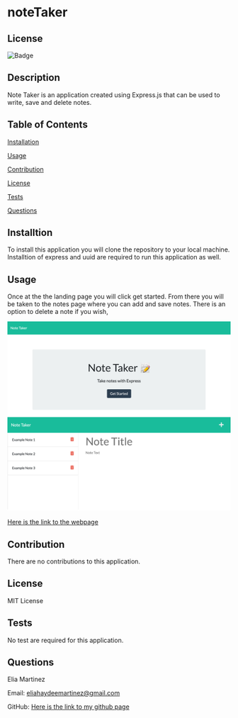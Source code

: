 # noteTaker

## License 
![Badge](https://img.shields.io/badge/license-MIT-blue)

## Description 

Note Taker is an application created using Express.js that can be used to write, save and delete notes. 


## Table of Contents 

[Installation](#Installation)

[Usage](#Usage)

[Contribution](#Contribution)

[License](#License)

[Tests](#Tests)

[Questions](#Questions)


## Installtion

To install this application you will clone the repository to your local machine. Installtion of express and uuid are required to run this application as well. 

## Usage 

Once at the the landing page you will click get started. From there you will be taken to the notes page where you can add and save notes. There is an option to delete a note if you wish, 

![Note Taker Homepage](./assets/homePageNotes.png)
![Note Taker](./assets/notetaker.png)

[Here is the link to the webpage](https://frozen-falls-98172.herokuapp.com/)


## Contribution 

There are no contributions to this application. 

## License 

MIT License 

## Tests

No test are required for this application. 

## Questions 

Elia Martinez 

Email: [eliahaydeemartinez@gmail.com](eliahaydeemartinez@gmail.com)


GitHub: [Here is the link to my github page](https://github.com/EliaMart/noteTaker)